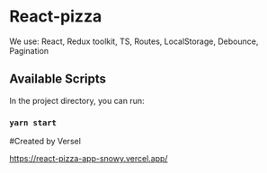 # React-pizza

We use: React, Redux toolkit, TS, Routes, LocalStorage, Debounce, Pagination

## Available Scripts

In the project directory, you can run:

### `yarn start`

#Created by Versel

https://react-pizza-app-snowy.vercel.app/
